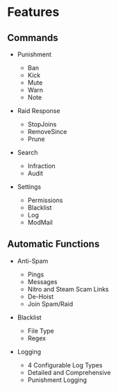 # Features

## Commands

- Punishment
    - Ban
    - Kick
    - Mute
    - Warn
    - Note
  

- Raid Response
    - StopJoins
    - RemoveSince
    - Prune


- Search
    - Infraction
    - Audit


- Settings
    - Permissions
    - Blacklist
    - Log
    - ModMail

##  Automatic Functions

- Anti-Spam
    - Pings
    - Messages
    - Nitro and Steam Scam Links
    - De-Hoist
    - Join Spam/Raid
 

- Blacklist
    - File Type
    - Regex


- Logging
    - 4 Configurable Log Types
    - Detailed and Comprehensive
    - Punishment Logging